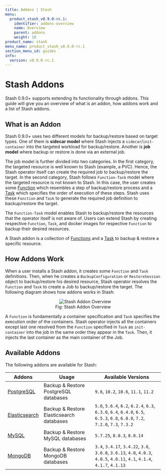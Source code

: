 ```yaml
---
title: Addons | Stash
menu:
  product_stash_v0.9.0-rc.1:
    identifier: addons-overview
    name: Overview
    parent: addons
    weight: 10
product_name: stash
menu_name: product_stash_v0.9.0-rc.1
section_menu_id: guides
info:
  version: v0.9.0-rc.1
---
```


# Stash Addons

Stash 0.9.0+ supports extending its functionality through addons. This guide will give you an overview of what is an addon, how addons work and a list of Stash addons.

## What is an Addon

Stash 0.9.0+ uses two different models for backup/restore based on target types. One of them is **sidecar model** where Stash injects a `sidecar`/`init-container` into the targeted workload for backup/restore. Another is **job model** where backup or restore is done via an external job.

The job model is further divided into two categories. In the first category, the targeted resource is well known to Stash (example, a PVC). Hence, the Stash operator itself can create the required job to backup/restore the target. In the second category, Stash follows `Function-Task` model where the targeted resource is not known to Stash. In this case, the user creates some [Function](/products/stash/v0.9.0-rc.1/concepts/crds/function) which resembles a step of backup/restore process and a [Task](/products/stash/v0.9.0-rc.1/concepts/crds/task) which specifies the order of execution of these steps. Stash uses these `Function` and `Task` to generate the required job definition to backup/restore the target.

The `Function-Task` model enables Stash to backup/restore the resources that the operator itself is not aware of. Users can extend Stash by creating respective `Function`, `Task`, and docker images for respective `Function` to backup their desired resources.

A Stash addon is a collection of [Functions](/products/stash/v0.9.0-rc.1/concepts/crds/function) and a [Task](/products/stash/v0.9.0-rc.1/concepts/crds/task) to backup & restore a specific resource.

## How Addons Work

When a user installs a Stash addon, it creates some `Function` and `Task` definitions. Then, when he creates a `BackupConfiguration` or `RestoreSession` object to backup/restore his desired resource, Stash operator resolves the `Function` and `Task` to create a Job to backup/restore the target. The following diagram shows how addons works in Stash:

<figure align="center">
  <img alt="Stash Addon Overview" src="/products/stash/v0.9.0-rc.1/images/guides/latest/addons/addon_overview.svg">
  <figcaption align="center">Fig: Stash Addon Overview</figcaption>
</figure>

A `Function` is fundamentally a container specification and `Task` specifies the execution order of the containers. Stash operator injects all the containers except last one resolved from the `Function` specified in `Task` as `init-container` into the job in the same order they appear in the `Task`. Then, it injects the last container as the main container of the Job.

## Available Addons

The following addons are available for Stash:

| Addons                                                | Usage                                    | Available Versions                                                                                                             |
| ----------------------------------------------------- | ---------------------------------------- | ------------------------------------------------------------------------------------------------------------------------------ |
| [PostgreSQL](/products/stash/v0.9.0-rc.1/addons/postgres/README)         | Backup & Restore PostgreSQL databases    | `9.6`, `10.2`, `10.6`, `11.1`, `11.2`                                                                                          |
| [Elasticsearch](/products/stash/v0.9.0-rc.1/addons/elasticsearch/README) | Backup & Restore Elasticsearch databases | `5.6`, `5.6.4`, `6.2`, `6.2.4`, `6.3`, `6.3.0`, `6.4`, `6.4.0`, `6.5`, `6.5.3`, `6.8`, `6.8.0`, `7.2`, `7.2.0`, `7.3`, `7.3.2` |
| [MySQL](/products/stash/v0.9.0-rc.1/addons/mysql/README)                 | Backup & Restore MySQL databases         | `5.7.25`, `8.0.3`, `8.0.14`                                                                                                    |
| [MongoDB](/products/stash/v0.9.0-rc.1/addons/mongodb/README)             | Backup & Restore MongoDB databases       | `3.4`, `3.4.17`, `3.4.22`, `3.6`, `3.6.8`, `3.6.13`, `4.0`, `4.0.3`, `4.0.5`, `4.0.11`, `4.1`, `4.1.4`, `4.1.7`, `4.1.13`      |
